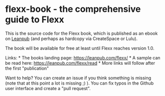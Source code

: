 # flexx-book - the comprehensive guide to Flexx

This is the source code for the Flexx book, which is published as an ebook on 
[Leanpub](http://leanpub.org) (and perhaps as hardcopy via CreateSpace or Lulu).

The book will be available for free at least until Flexx reaches version 1.0.

Links:
    * The books landing page: https://leanpub.com/flexx/
    * A sample can be read here: https://leanpub.com/flexx/read
    * More links will follow after the first "publication"

Want to help? You can create an issue if you think something is missing
(note that at this point a lot is missing ;) ). You can fix typos in the
Github user interface and create a "pull request".
